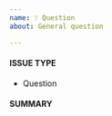 ```yaml
---
name: ❔ Question
about: General question

---
```


<!---
1. Verify first that your issue/request is not already reported on GitHub.

2. Fill out all required information below, otherwise it might take more time to properly handle this bug
-->


#### ISSUE TYPE
<!-- DO NOT CHANGE THIS -->
 - Question


#### SUMMARY
<!--
Ensure your question is not already covered by the documentation:
https://readthedocs.org/projects/devilbox/

Explain your question in detail below
-->

